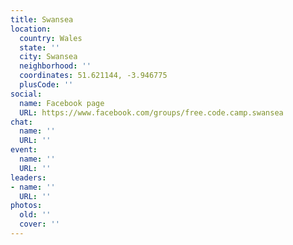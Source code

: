 ```yaml
---
title: Swansea
location:
  country: Wales
  state: ''
  city: Swansea
  neighborhood: ''
  coordinates: 51.621144, -3.946775
  plusCode: ''
social:
  name: Facebook page
  URL: https://www.facebook.com/groups/free.code.camp.swansea
chat:
  name: ''
  URL: ''
event:
  name: ''
  URL: ''
leaders:
- name: ''
  URL: ''
photos:
  old: ''
  cover: ''
---
```

